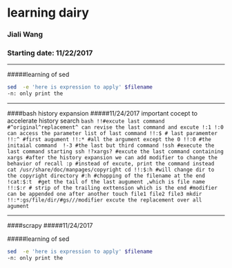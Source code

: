 # learning dairy 

### Jiali Wang

### Starting date: 11/22/2017

***

#####learning of sed
```bash
sed  -e 'here is expression to apply' $filename
-n: only print the 
```
***
####bash history expansion
#####11/24/2017
important cocept to accelerate history search
	```bash
	!!#excute last command
	#^original^replacement^ can revise the last command and excute
	!:1 !:0 can access the parameter list of last command
	!!:$ # last paramemter
	!!:^ #first augument
	!!:* #all the argument except the 0
	!!:0 #the initaial command 
	!-3 #the last but third command
	!ssh #execute the last command starting ssh
	!?xargs? #excute the last command containing xargs
	#after the history expansion we can add modifier to change the behavior of recall
	:p #instead of excute, print the command instead
	cat /usr/share/doc/manpages/copyright
	cd !!:$:h #will change dir to the copyright directory
	#:h #chopping of the filename at the end
	!cat:$:t  #get the tail of the last augument ,which is file name
	!!:$:r # strip of the trailing exttension which is the end
	#modifier can be appended one after another
	touch file1 file2 file3
	mkdir !!:*:gs/file/dir/#gs///modifier excute the replacement over all agument
	```
***
####scrapy
#####11/24/2017

#####learning of sed
```bash
sed  -e 'here is expression to apply' $filename
-n: only print the 
```
